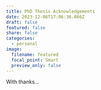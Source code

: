 ```yaml
---
title: PhD Thesis Acknowledgements
date: 2023-12-06T17:06:36.866Z
draft: false
featured: false
share: false
categories:
  - personal
image:
  filename: featured
  focal_point: Smart
  preview_only: false
---
```


With thanks... 
